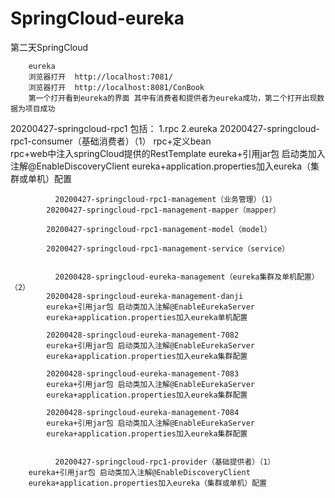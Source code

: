 # SpringCloud-eureka


第二天SpringCloud

		eureka
		浏览器打开  http://localhost:7081/ 
		浏览器打开  http://localhost:8081/ConBook
		第一个打开看到eureka的界面 其中有消费者和提供者为eureka成功，第二个打开出现数据为项目成功


20200427-springcloud-rpc1
	包括：
	1.rpc
	2.eureka
	         20200427-springcloud-rpc1-consumer（基础消费者）（1）
			 rpc+定义bean  
			 rpc+web中注入springCloud提供的RestTemplate
			 eureka+引用jar包 启动类加入注解@EnableDiscoveryClient
			 eureka+application.properties加入eureka（集群或单机）配置


	          20200427-springcloud-rpc1-management（业务管理）（1）
		    20200427-springcloud-rpc1-management-mapper（mapper）

		    20200427-springcloud-rpc1-management-model（model）

		    20200427-springcloud-rpc1-management-service（service）


	          20200428-springcloud-eureka-management（eureka集群及单机配置）（2）
		    20200428-springcloud-eureka-management-danji
			eureka+引用jar包 启动类加入注解@EnableEurekaServer
			eureka+application.properties加入eureka单机配置

		    20200428-springcloud-eureka-management-7082
			eureka+引用jar包 启动类加入注解@EnableEurekaServer
			eureka+application.properties加入eureka集群配置

		    20200428-springcloud-eureka-management-7083
			eureka+引用jar包 启动类加入注解@EnableEurekaServer
			eureka+application.properties加入eureka集群配置

		    20200428-springcloud-eureka-management-7084
			eureka+引用jar包 启动类加入注解@EnableEurekaServer
			eureka+application.properties加入eureka集群配置


	          20200427-springcloud-rpc1-provider（基础提供者）（1）
		eureka+引用jar包 启动类加入注解@EnableDiscoveryClient
		eureka+application.properties加入eureka（集群或单机）配置


















